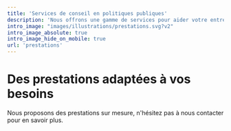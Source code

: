 ```yaml
---
title: 'Services de conseil en politiques publiques'
description: 'Nous offrons une gamme de services pour aider votre entreprise.'
intro_image: "images/illustrations/prestations.svg?v2"
intro_image_absolute: true
intro_image_hide_on_mobile: true
url: 'prestations'
---
```


# Des prestations adaptées à vos besoins

Nous proposons des prestations sur mesure, n'hésitez pas à nous contacter pour en savoir plus.

<br><br>
